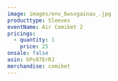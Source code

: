 ```yaml
---
image: images/env_6wsvgainau_.jpg
producttype: Sleeves
eventName: Air Comiket 2
pricings:
  - quantity: 1
    price: 25
onsale: false
asin: hPv87ErRJ
merchandise: comiket
---
```

